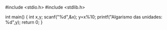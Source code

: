 #include <stdio.h>
#include <stdlib.h>

int main()
{
    int x,y;
    scanf("%d",&x);
    y=x%10;
    printf("Algarismo das unidades: %d",y);
    return 0;
}
